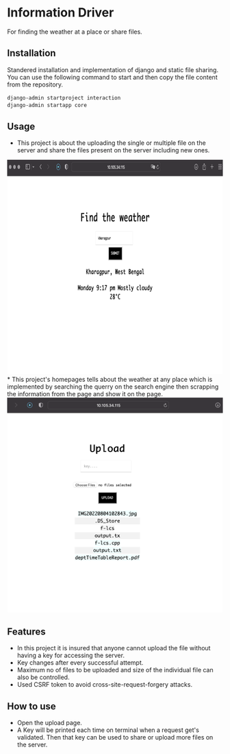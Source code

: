#  Information Driver

 For finding the weather at a place or share files.

## Installation

Standered installation and implementation of django and static file sharing.
You can use the following command to start and then copy the file content from the repository.

```bash
django-admin startproject interaction
django-admin startapp core
```

## Usage


* This project is about the uploading the single or multiple file on the server and share the files present on the server including new ones.
<img src='Screenshot 2022-08-15 at 9.19.36 PM.png' height = '500' img>
* This project's homepages tells about the weather at any place which is implemented by searching the querry on the search engine then scrapping the information from the page and show it on the page.
<img src='Screenshot 2022-08-15 at 9.22.10 PM.png' width = '800' img>

## Features
* In this project it is insured that anyone cannot upload the file without having a key for accessing the server.
* Key changes after every successful attempt.
* Maximum no of files to be uploaded and size of the individual file can also be controlled.
* Used CSRF token to avoid cross-site-request-forgery attacks.
## How to use
* Open the upload page.
* A Key will be printed each time on terminal when a request get's validated. Then that key can be used to share or upload more files on the server.
